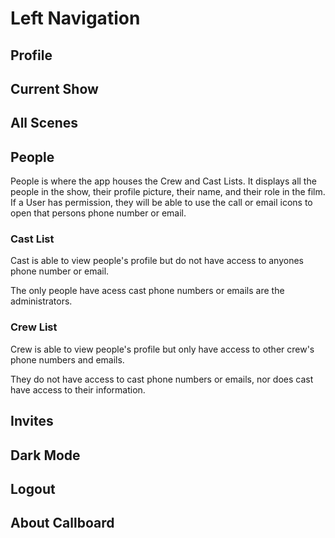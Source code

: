 # Left Navigation

## Profile

## Current Show

## All Scenes

## People

People is where the app houses the Crew and Cast Lists. It displays all the people in the show, their profile picture, their name, and their role in the film. If a User has permission, they will be able to use the call or email icons to open that persons phone number or email.

### Cast List

Cast is able to view people's profile but do not have access to anyones phone number or email.

The only people have acess cast phone numbers or emails are the administrators.

### Crew List

Crew is able to view people's profile but only have access to other crew's phone numbers and emails.

They do not have access to cast phone numbers or emails, nor does cast have access to their information.

## Invites

## Dark Mode

## Logout

## About Callboard

